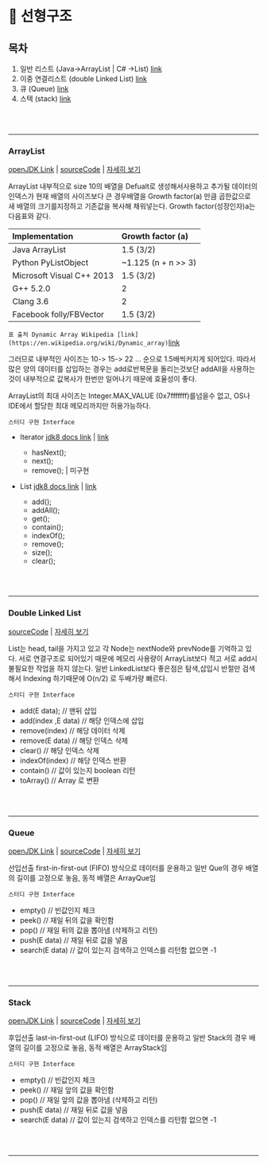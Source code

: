 # :leaves: 선형구조

## 목차
 1. 일반 리스트 (Java->ArrayList | C# ->List) [link](#ArrayList) 
 1. 이중 연결리스트 (double Linked List)  [link](#doubleLinkedList) 
 1. 큐 (Queue)  [link](#Queue) 
 1. 스텍 (stack)  [link](#Stack) 

<br>
<br>

<hr>

### ArrayList

[openJDK Link](#https://docs.oracle.com/javase/8/docs/api/java/util/ArrayList.html) | [sourceCode](#) | [자세히 보기](#) 
    
ArrayList 내부적으로 size 10의 배열을 Defualt로 생성해서사용하고 추가될 데이터의 인덱스가 현재 배열의 사이즈보다 큰 경우배열을 Growth factor(a) 만큼 곱한값으로 새 배열의 크기를지정하고 기존값을 복사해 채워넣는다.  Growth factor(성장인자)a는 다음표와 같다.



| Implementation |  Growth factor (a) |
|:---------------|:-------------------|
|Java ArrayList  |	1.5 (3/2)         |
|Python PyListObject| ~1.125 (n + n >> 3)|
|Microsoft Visual C++ 2013|	1.5 (3/2)|
|G++ 5.2.0                |	2         |
|Clang 3.6                |	2         |
|Facebook folly/FBVector  |	1.5 (3/2) |

`표 출처 Dynamic Array Wikipedia [link](https://en.wikipedia.org/wiki/Dynamic_array)`[link](https://en.wikipedia.org/wiki/Dynamic_array)


그러므로 내부적인 사이즈는 10-> 15-> 22 ... 순으로 1.5배씩커지게 되어있다. 따라서 많은 양의 데이터를 삽입하는 경우는 add로반복문을 돌리는것보단 addAll을 사용하는 것이 내부적으로 값복사가 한번만 일어나기 때문에 효율성이 좋다.

ArrayList의 최대 사이즈는 Integer.MAX_VALUE (0x7fffffff)를넘을수 없고, OS나 IDE에서 할당한 최대 메모리까지만 허용가능하다.


`스터디 구현 Interface `

* Iterator  [jdk8 docs link](https://docs.oracle.com/javase/8/docs/api/java/util/Iterator.html) | [link](https://github.com/KimUihyeon/DataStructures/blob/master/List/studyInterface/Iterator.java)
    
    * hasNext();
    * next();
    * remove();  | 미구현

* List [jdk8 docs link](https://docs.oracle.com/javase/8/docs/api/java/util/List.html) | [link](https://github.com/KimUihyeon/DataStructures/blob/master/List/studyInterface/List.java)

    * add();
    * addAll();
    * get();
    * contain();
    * indexOf();
    * remove();
    * size();
    * clear();

<br>
<br>

<hr>

### Double Linked List

[sourceCode](#) | [자세히 보기](#) 

List는 head, tail을 가지고 있고 각 Node는 nextNode와 prevNode를 기억하고 있다. 서로 연결구조로 되어있기 때문에 메모리 사용량이 ArrayList보다 적고 서로 add시 불필요한 작업을 하지 않는다. 일반 LinkedList보다 좋은점은 탐색,삽입시 반절만 검색해서 Indexing 하기때문에 O(n/2) 로 두배가량 빠르다.


`스터디 구현 Interface `

* add(E data); // 맨뒤 삽입
* add(index ,E data) // 해당 인덱스에 삽입
* remove(index) // 해당 데이터 삭제
* remove(E data) // 해당 인덱스 삭제
* clear() // 해당 인덱스 삭제
* indexOf(index) // 해당 인덱스 반환
* contain() // 값이 있는지 boolean 리턴
* toArray() // Array 로 변환



<br>
<br>

<hr>


### Queue

[openJDK Link](#https://docs.oracle.com/javase/7/docs/api/java/util/Stack.html) | [sourceCode](#) | [자세히 보기](#) 

선입선출  first-in-first-out (FIFO) 방식으로 데이터를 운용하고 일반 Que의 경우 배열의 길이를 고정으로 놓음, 동적 배열은 ArrayQue임

`스터디 구현 Interface `

* empty() // 빈값인지 체크
* peek()  // 재일 뒤의 값을 확인함
* pop()   // 재일 뒤의 값을 뽑아냄 (삭제하고 리턴)
* push(E data)  // 재일 뒤로 값을 넣음
* search(E data) // 값이 있는지 검색하고 인덱스를 리턴함 없으면 -1



<br>
<br>

<hr>

### Stack

[openJDK Link](#https://docs.oracle.com/javase/7/docs/api/java/util/Stack.html) | [sourceCode](#) | [자세히 보기](#) 

후입선출  last-in-first-out (LIFO) 방식으로 데이터를 운용하고 일반 Stack의 경우 배열의 길이를 고정으로 놓음, 동적 배열은 ArrayStack임

`스터디 구현 Interface `

* empty() // 빈값인지 체크
* peek()  // 재일 앞의 값을 확인함
* pop()   // 재일 앞의 값을 뽑아냄 (삭제하고 리턴)
* push(E data)  // 재일 뒤로 값을 넣음
* search(E data) // 값이 있는지 검색하고 인덱스를 리턴함 없으면 -1

<br>
<br>


<hr>